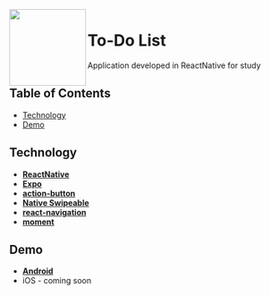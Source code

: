 <img src="https://image.ibb.co/iL9ytd/icon_512.png" width="137px" height="137px" align="left"/>

# To-Do List
Application developed in ReactNative for study

## Table of Contents

- [Technology](#technology)
- [Demo](#demo)



## Technology

- **[ReactNative](https://github.com/facebook/react-native)**
- **[Expo](https://github.com/expo/expo)**
- **[action-button](https://github.com/mastermoo/react-native-action-button)**
- **[Native Swipeable](https://github.com/jshanson7/react-native-swipeable)**
- **[react-navigation](https://github.com/react-navigation/react-navigation)**
- **[moment](https://github.com/moment/moment)**

## Demo

- **[Android](https://play.google.com/store/apps/details?id=com.gustavomaes.todolistrn)**
- iOS - coming soon
